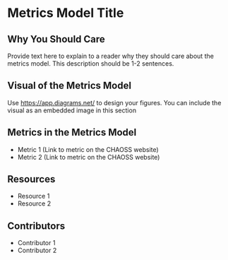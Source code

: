 # Metrics Model Title

## Why You Should Care

Provide text here to explain to a reader why they should care about the metrics model. This description should be 1-2 sentences. 

## Visual of the Metrics Model
Use https://app.diagrams.net/ to design your figures. You can include the visual as an embedded image in this section 

## Metrics in the Metrics Model 
- Metric 1 (Link to metric on the CHAOSS website)
- Metric 2 (Link to metric on the CHAOSS website)

## Resources
- Resource 1
- Resource 2

## Contributors
- Contributor 1
- Contributor 2
